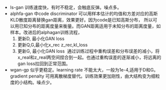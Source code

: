 - ls-gan 训练速度快，有时不稳定，会触底反弹。噪点多。
- alphfa-gan 中code discriminator 可以用样本估计的均值和方差对应的高斯KLD散度距离替换gan距离，效果更好。因为code是已知高斯分布，
所以可以用已知分布的距离度量来衡量。而GAN距离适用于未知分布的距离度量，如样本。改进后的alphagan训练流程，
  1. 更新D, 最小化GAN loss
  2. 更新Q,G,最小化x_rec z_rec,kl_loss 
  3. 更新G, 最小化GAN loss
  通过训练过程中重构误差和分布误差的减小，将x_real和z_real两空间捏合到一起。也通过重构误差的逐渐减小，将远离的gan loss拉回到正常范围。
- wgan-gp 似乎更稳定。learning rate 不能太大，一般为1e-4,适用于D和G。gradient penalty 可用离散梯度替代。训练效果更加刚性，由大结构变为细粒度的小结构。噪点少。
